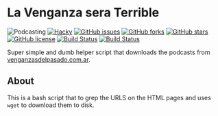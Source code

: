 # La Venganza sera Terrible

![Podcasting](https://img.shields.io/badge/podcasting-awesome-blue.svg)
[![Hacky](https://img.shields.io/badge/hacky-true-blue.svg)](https://en.wiktionary.org/wiki/hacky)
[![GitHub issues ](https://img.shields.io/github/issues/icaoberg/la_venganza_sera_terrible.svg)](https://github.com/icaoberg/la_venganza_sera_terrible/issues)
[![GitHub forks](https://img.shields.io/github/forks/icaoberg/la_venganza_sera_terrible.svg)](https://github.com/icaoberg/la_venganza_sera_terrible/network)
[![GitHub stars](https://img.shields.io/github/stars/icaoberg/la_venganza_sera_terrible.svg)](https://github.com/icaoberg/la_venganza_sera_terrible/stargazers)
[![GitHub license](https://img.shields.io/badge/license-GPLv3-blue.svg)](https://raw.githubusercontent.com/icaoberg/la_venganza_sera_terrible/master/LICENSE)
[![Build Status](https://travis-ci.org/icaoberg/la_venganza_sera_terrible.svg?branch=dev)](https://travis-ci.org/icaoberg/la_venganza_sera_terrible)
[![Build Status](https://travis-ci.org/icaoberg/la_venganza_sera_terrible.svg?branch=master)](https://travis-ci.org/icaoberg/la_venganza_sera_terrible)

Super simple and dumb helper script that downloads the podcasts from [venganzasdelpasado.com.ar](https://venganzasdelpasado.com.ar/).

## About
This is a bash script that to grep the URLS on the HTML pages and uses `wget` to download them to disk.

